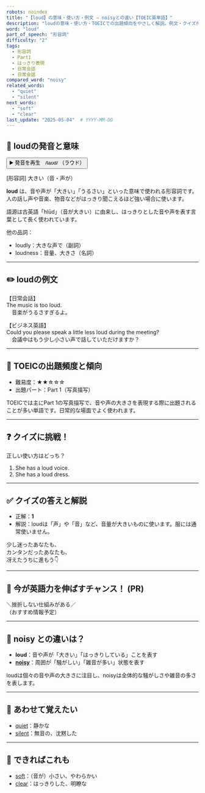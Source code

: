 ```yaml
---
robots: noindex
title: "【loud】の意味・使い方・例文 ― noisyとの違い【TOEIC英単語】"
description: "loudの意味・使い方・TOEICでの出題傾向をやさしく解説。例文・クイズ付きでnoisyとの違いもわかりやすく学べます。"
word: "loud"
part_of_speech: "形容詞"
difficulty: "2"
tags:
  - 形容詞
  - Part1
  - はっきり表現
  - 日常会話
  - 日常会話
compared_word: "noisy"
related_words:
  - "quiet"
  - "silent"
next_words:
  - "soft"
  - "clear"
last_update: "2025-05-04"  # YYYY-MM-DD
---
```


## 🔰 loudの発音と意味

<button class="play-audio" onclick="playTTS('loud')">
  <span class="play-audio-main">
    ▶️ 発音を再生　/laʊd/
  </span>
  <span class="play-audio-sub">
    （ラウド）
  </span>
</button>

[形容詞] 大きい（音・声が）

**loud** は、音や声が「大きい」「うるさい」といった意味で使われる形容詞です。人の話し声や音楽、物音などがはっきり聞こえるほど強い場合に使います。

語源は古英語「hlūd」（音が大きい）に由来し、はっきりとした音や声を表す言葉として長く使われています。

他の品詞：  
- loudly：大きな声で（副詞）
- loudness：音量、大きさ（名詞）

---

## ✏️ loudの例文

【日常会話】  
The music is too loud.  
　音楽がうるさすぎるよ。

【ビジネス英語】  
Could you please speak a little less loud during the meeting?  
　会議中はもう少し小さい声で話していただけますか？

---

## 🎯 TOEICの出題頻度と傾向

- 難易度：★★☆☆☆
- 出題パート：Part 1（写真描写）

TOEICでは主にPart 1の写真描写で、音や声の大きさを表現する際に出題されることが多い単語です。日常的な場面でよく使われます。

---

## ❓ クイズに挑戦！

正しい使い方はどっち？

1. She has a loud voice.  
2. She has a loud dress.

---

## ✅ クイズの答えと解説

- 正解：**1**
- 解説：loudは「声」や「音」など、音量が大きいものに使います。服には通常使いません。

少し迷ったあなたも、  
カンタンだったあなたも、  
冴えたうちに進もう👇️

---

## 🚀 今が英語力を伸ばすチャンス！ (PR)

<div class="info-center">
＼挫折しない仕組みがある／<br>  
（おすすめ情報予定）
</div>

---

## 🤔  noisy との違いは？

- **loud**：音や声が「大きい」「はっきりしている」ことを表す
- **[noisy](/noisy)**：周囲が「騒がしい」「雑音が多い」状態を表す

loudは個々の音や声の大きさに注目し、noisyは全体的な騒がしさや雑音の多さを表します。

---

## 🧩 あわせて覚えたい

- [quiet](/quiet)：静かな
- [silent](/silent)：無音の、沈黙した

---

## 📖 できればこれも

- [soft](/soft)：（音が）小さい、やわらかい
- [clear](/clear)：はっきりした、明瞭な

<!-- cvid: aid48_bid35 -->
